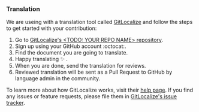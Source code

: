 [gl]: https://gitlocalize.com
[gl-help]: https://docs.gitlocalize.com/ 
[gl-issue-tracker]: https://github.com/gitlocalize/feedback
[gl-repo]: https://gitlocalize/repo/1

### Translation

We are useing with a translation tool called [GitLocalize][gl] and follow the steps to get started with your contribution:

1. Go to [GitLocalize's <TODO: YOUR REPO NAME> repository][gl-repo].
1. Sign up using your GitHub account :octocat:.
1. Find the document you are going to translate. 
1. Happy translating :sparkles: .
1. When you are done, send the translation for reviews.
1. Reviewed translation will be sent as a Pull Request to GitHub by language admin in the community.

To learn more about how GitLocalize works, visit their [help page][gl-help]. If you find any issues or feature requests, please file them in [GitLocalize's issue tracker][gl-issue-tracker].
